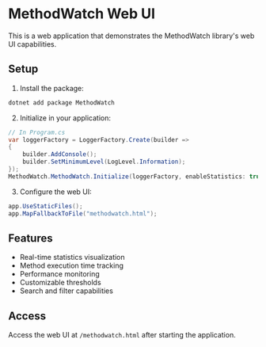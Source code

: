 # MethodWatch Web UI

This is a web application that demonstrates the MethodWatch library's web UI capabilities.

## Setup

1. Install the package:
```bash
dotnet add package MethodWatch
```

2. Initialize in your application:
```csharp
// In Program.cs
var loggerFactory = LoggerFactory.Create(builder =>
{
    builder.AddConsole();
    builder.SetMinimumLevel(LogLevel.Information);
});
MethodWatch.MethodWatch.Initialize(loggerFactory, enableStatistics: true);
```

3. Configure the web UI:
```csharp
app.UseStaticFiles();
app.MapFallbackToFile("methodwatch.html");
```

## Features

- Real-time statistics visualization
- Method execution time tracking
- Performance monitoring
- Customizable thresholds
- Search and filter capabilities

## Access

Access the web UI at `/methodwatch.html` after starting the application. 